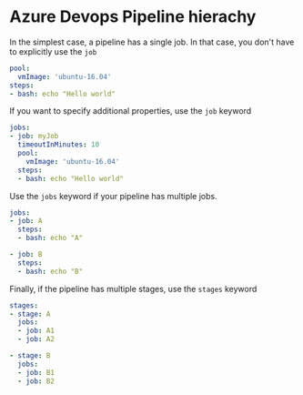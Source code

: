 # Azure Devops Pipeline hierachy

In the simplest case, a pipeline has a single job. In that case, you don't have to explicitly use the `job`

```yaml
pool:
  vmImage: 'ubuntu-16.04'
steps:
- bash: echo "Hello world"
```

If you want to specify additional properties, use the `job` keyword

```yaml
jobs:
- job: myJob
  timeoutInMinutes: 10
  pool:
    vmImage: 'ubuntu-16.04'
  steps:
  - bash: echo "Hello world"
 ```

Use the `jobs` keyword if your pipeline has multiple jobs.

```yaml
jobs:
- job: A
  steps:
  - bash: echo "A"

- job: B
  steps:
  - bash: echo "B"
```

Finally, if the pipeline has multiple stages, use the `stages` keyword

```yaml
stages:
- stage: A
  jobs:
  - job: A1
  - job: A2

- stage: B
  jobs:
  - job: B1
  - job: B2
```
